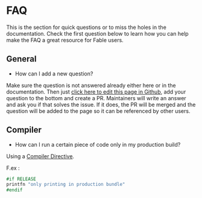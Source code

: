 # FAQ

This is the section for quick questions or to miss the holes in the documentation. Check the first question below to learn how you can help make the FAQ a great resource for Fable users.

## General

* How can I add a new question?

Make sure the question is not answered already either here or in the documentation. Then just [click here to edit this page in Github](https://github.com/fable-compiler/Fable/edit/master/docs/FAQ.md), add your question to the bottom and create a PR. Maintainers will write an answer and ask you if that solves the issue. If it does, the PR will be merged and the question will be added to the page so it can be referenced by other users.

## Compiler

* How can I run a certain piece of code only in my production build?

Using a [Compiler Directive](https://docs.microsoft.com/en-us/dotnet/fsharp/language-reference/compiler-directives).

F.ex :
```fsharp
#if RELEASE
printfn "only printing in production bundle"
#endif
```
